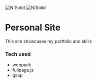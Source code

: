 ![N|Solid](https://img.shields.io/badge/build-passing-brightgreen) ![N|Solid](https://img.shields.io/node/v/react)

# Personal Site
This site showcases my portfolio and skills

### Tech used
  - webpack
  - fullpage.js
  - gsap

